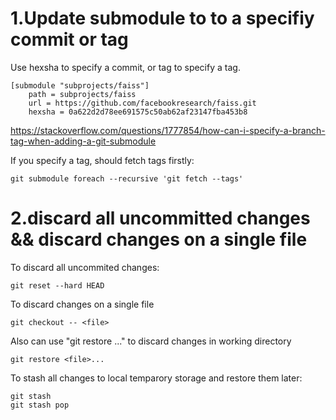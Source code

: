 
# 1.Update submodule to to a specifiy commit or tag

Use hexsha to specify a commit, or tag to specify a tag.
``` 
[submodule "subprojects/faiss"]
	path = subprojects/faiss
	url = https://github.com/facebookresearch/faiss.git
	hexsha = 0a622d2d78ee691575c50ab62af23147fba453b8 
  ```
  
  https://stackoverflow.com/questions/1777854/how-can-i-specify-a-branch-tag-when-adding-a-git-submodule
  
If you specify a tag, should fetch tags firstly: 
```
git submodule foreach --recursive 'git fetch --tags' 
```

# 2.discard all uncommitted changes && discard changes on a single file

To discard all uncommited changes:
```
git reset --hard HEAD
```

To discard changes on a single file
```
git checkout -- <file>
```

Also can use "git restore <file>..." to discard changes in working directory
```
git restore <file>...
```

To stash all changes to local temparory storage and restore them later:
```
git stash 
git stash pop
```

